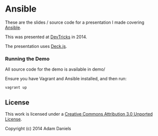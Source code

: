 # Ansible

These are the slides / source code for a presentation I made covering
[Ansible](http://ansible.com).

This was presented at [DevTricks](http://softwareniagara.com/#devtricks) in
2014.

The presentation uses [Deck.js](https://github.com/imakewebthings/deck.js).

### Running the Demo

All source code for the demo is available in demo/

Ensure you have Vagrant and Ansible installed, and then run:

	vagrant up

## License

This work is licensed under a [Creative Commons Attribution 3.0 Unported
License](http://creativecommons.org/licenses/by/3.0/).

Copyright (c) 2014 Adam Daniels
